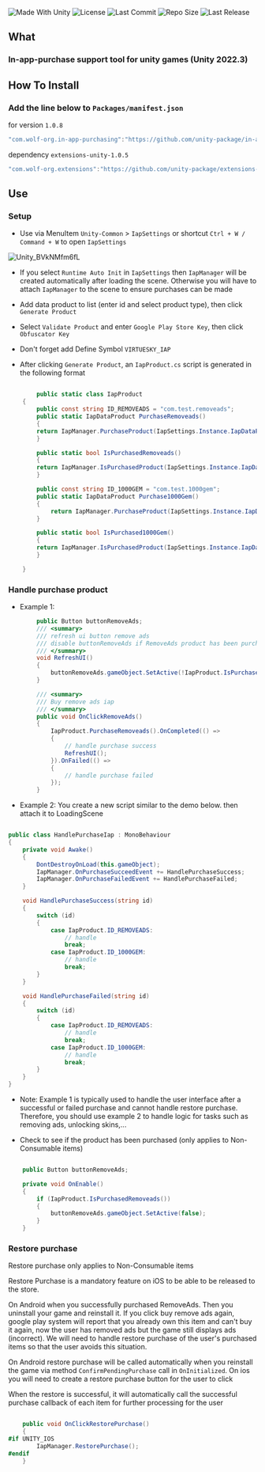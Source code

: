 <p align="left">
  <a>
    <img alt="Made With Unity" src="https://img.shields.io/badge/made%20with-Unity-57b9d3.svg?logo=Unity">
  </a>
  <a>
    <img alt="License" src="https://img.shields.io/github/license/unity-package/in-app-purchasing-unity?logo=github">
  </a>
  <a>
    <img alt="Last Commit" src="https://img.shields.io/github/last-commit/unity-package/in-app-purchasing-unity?logo=Mapbox&color=orange">
  </a>
  <a>
    <img alt="Repo Size" src="https://img.shields.io/github/repo-size/unity-package/in-app-purchasing-unity?logo=VirtualBox">
  </a>
  <a>
    <img alt="Last Release" src="https://img.shields.io/github/v/release/unity-package/in-app-purchasing-unity?include_prereleases&logo=Dropbox&color=yellow">
  </a>
</p>

## What
### In-app-purchase support tool for unity games (Unity 2022.3)

## How To Install

### Add the line below to `Packages/manifest.json`

for version `1.0.8`
```csharp
"com.wolf-org.in-app-purchasing":"https://github.com/unity-package/in-app-purchasing-unity.git#1.0.8",
```
dependency `extensions-unity-1.0.5`
```csharp
"com.wolf-org.extensions":"https://github.com/unity-package/extensions-unity.git#1.0.5",
```

## Use

### Setup
- Use via MenuItem `Unity-Common` > `IapSettings` or shortcut `Ctrl + W / Command + W` to open `IapSettings`

![Unity_BVkNMfm6fL](https://github.com/wolf-package/in-app-purchasing/assets/102142404/798a790c-c988-48c5-8b32-e88dab94a594)


- If you select `Runtime Auto Init` in `IapSettings` then `IapManager` will be created automatically after loading the scene. Otherwise you will have to attach `IapManager` to the scene to ensure purchases can be made
- Add data product to list (enter id and select product type), then click `Generate Product`
- Select `Validate Product` and enter `Google Play Store Key`, then click `Obfuscator Key`
- Don't forget add Define Symbol `VIRTUESKY_IAP`

- After clicking `Generate Product`, an `IapProduct.cs` script is generated in the following format

```csharp

        public static class IapProduct
	{
	    public const string ID_REMOVEADS = "com.test.removeads";
	    public static IapDataProduct PurchaseRemoveads()
	    {
		return IapManager.PurchaseProduct(IapSettings.Instance.IapDataProducts[0]);
	    }

	    public static bool IsPurchasedRemoveads()
	    {
		return IapManager.IsPurchasedProduct(IapSettings.Instance.IapDataProducts[0]);
	    }

	    public const string ID_1000GEM = "com.test.1000gem";
	    public static IapDataProduct Purchase1000Gem()
	    {
			return IapManager.PurchaseProduct(IapSettings.Instance.IapDataProducts[1]);
	    }

	    public static bool IsPurchased1000Gem()
	    {
		return IapManager.IsPurchasedProduct(IapSettings.Instance.IapDataProducts[1]);
	    }

	}

```

### Handle purchase product
- Example 1:
```csharp
        public Button buttonRemoveAds;
        /// <summary>
        /// refresh ui button remove ads
        /// disable buttonRemoveAds if RemoveAds product has been purchased
        /// </summary>
        void RefreshUI()
        {
            buttonRemoveAds.gameObject.SetActive(!IapProduct.IsPurchasedRemoveads());
        }

        /// <summary>
        /// Buy remove ads iap
        /// </summary>
        public void OnClickRemoveAds()
        {
            IapProduct.PurchaseRemoveads().OnCompleted(() =>
            {
                // handle purchase success
                RefreshUI();
            }).OnFailed(() =>
            {
                // handle purchase failed
            });
        }

```
- Example 2: You create a new script similar to the demo below. then attach it to LoadingScene

```csharp

public class HandlePurchaseIap : MonoBehaviour
{
    private void Awake()
    {
        DontDestroyOnLoad(this.gameObject);
        IapManager.OnPurchaseSucceedEvent += HandlePurchaseSuccess;
        IapManager.OnPurchaseFailedEvent += HandlePurchaseFailed;
    }

    void HandlePurchaseSuccess(string id)
    {
        switch (id)
        {
            case IapProduct.ID_REMOVEADS:
                // handle
                break;
            case IapProduct.ID_1000GEM:
                // handle
                break;
        }
    }

    void HandlePurchaseFailed(string id)
    {
        switch (id)
        {
            case IapProduct.ID_REMOVEADS:
                // handle
                break;
            case IapProduct.ID_1000GEM:
                // handle
                break;
        }
    }
}

```

- Note: Example 1 is typically used to handle the user interface after a successful or failed purchase and cannot handle restore purchase. Therefore, you should use example 2 to handle logic for tasks such as removing ads, unlocking skins,...

- Check to see if the product has been purchased (only applies to Non-Consumable items)
```csharp

    public Button buttonRemoveAds;

    private void OnEnable()
    {
        if (IapProduct.IsPurchasedRemoveads())
        {
            buttonRemoveAds.gameObject.SetActive(false);
        }
    }

```
### Restore purchase
Restore purchase only applies to Non-Consumable items

Restore Purchase is a mandatory feature on iOS to be able to be released to the store.

On Android when you successfully purchased RemoveAds. Then you uninstall your game and reinstall it. If you click buy remove ads again, google play system will report that you already own this item and can't buy it again, now the user has removed ads but the game still displays ads (incorrect). We will need to handle restore purchase of the user's purchased items so that the user avoids this situation.

On Android restore purchase will be called automatically when you reinstall the game via method `ConfirmPendingPurchase` call in `OnInitialized`. On ios you will need to create a restore purchase button for the user to click

When the restore is successful, it will automatically call the successful purchase callback of each item for further processing for the user

```csharp

    public void OnClickRestorePurchase()
    {
#if UNITY_IOS
        IapManager.RestorePurchase();
#endif
    }

```

